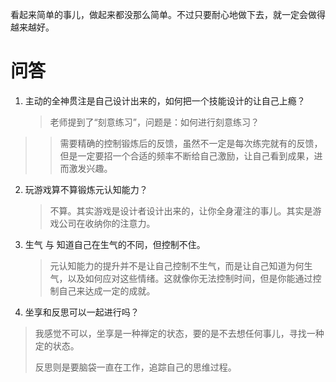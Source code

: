看起来简单的事儿，做起来都没那么简单。不过只要耐心地做下去，就一定会做得越来越好。

# 问答

1. 主动的全神贯注是自己设计出来的，如何把一个技能设计的让自己上瘾？

	> 老师提到了“刻意练习”，问题是：如何进行刻意练习？
> > 需要精确的控制锻炼后的反馈，虽然不一定是每次练完就有的反馈，但是一定要招一个合适的频率不断给自己激励，让自己看到成果，进而激发兴趣。

2. 玩游戏算不算锻炼元认知能力？

	> 不算。其实游戏是设计者设计出来的，让你全身灌注的事儿。其实是游戏公司在收纳你的注意力。

3. 生气 与 知道自己在生气的不同，但控制不住。
	>  元认知能力的提升并不是让自己控制不生气，而是让自己知道为何生气，以及如何应对这些情绪。这就像你无法控制时间，但是你能通过控制自己来达成一定的成就。

4. 坐享和反思可以一起进行吗？
> 我感觉不可以，坐享是一种禅定的状态，要的是不去想任何事儿，寻找一种定的状态。
> 
> 反思则是要脑袋一直在工作，追踪自己的思维过程。



